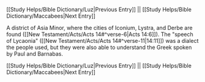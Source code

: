 [[Study Helps/Bible Dictionary/Luz|Previous Entry]]  ||  [[Study Helps/Bible Dictionary/Maccabees|Next Entry]]

 A district of Asia Minor, where the cities of Iconium, Lystra, and Derbe are found ([[New Testament/Acts/Acts 14#^verse-6|Acts 14:6]]). The "speech of Lycaonia" ([[New Testament/Acts/Acts 14#^verse-11|14:11]]) was a dialect the people used, but they were also able to understand the Greek spoken by Paul and Barnabas.

[[Study Helps/Bible Dictionary/Luz|Previous Entry]]  ||  [[Study Helps/Bible Dictionary/Maccabees|Next Entry]]